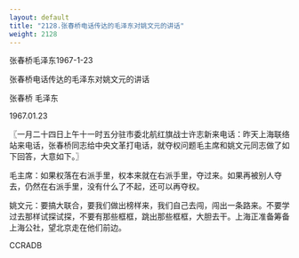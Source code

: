```yaml
---
layout: default
title: "2128.张春桥电话传达的毛泽东对姚文元的讲话"
weight: 2128
---
```


张春桥毛泽东1967-1-23

张春桥电话传达的毛泽东对姚文元的讲话

张春桥 毛泽东

1967.01.23

〖一月二十四日上午十一时五分驻市委北航红旗战士许志新来电话：昨天上海联络站来电话，张春桥同志给中央文革打电话，就夺权问题毛主席和姚文元同志做了如下回答，大意如下。〗

毛主席：如果权落在右派手里，权本来就在右派手里，夺过来。如果再被别人夺去，仍然在右派手里，没有什么了不起，还可以再夺权。

姚文元：要搞大联合，要我们做出榜样来，我们自己去闯，闯出一条路来。不要学过去那样试探试探，不要有那些框框，跳出那些框框，大胆去干。上海正准备筹备上海公社，望北京走在他们前边。

CCRADB

